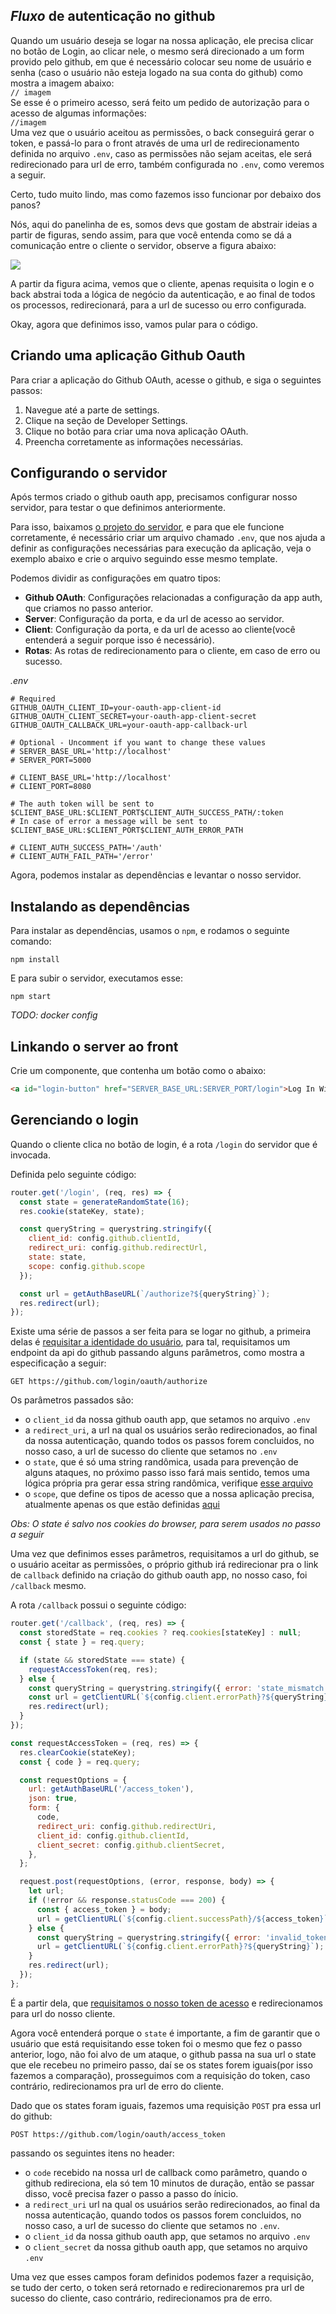 ## *Fluxo* de autenticação no github
    
Quando um usuário deseja se logar na nossa aplicação, ele precisa clicar no botão de Login, ao clicar nele, 
o mesmo será direcionado a um form provido pelo github, em que é necessário colocar seu nome de 
usuário e senha (caso o usuário não esteja logado na sua conta do github) como mostra a imagem abaixo:  
`// imagem`  
Se esse é o primeiro acesso, será feito um pedido de autorização para o acesso de algumas informações:  
`//imagem`  
Uma vez que o usuário aceitou as permissões, o back conseguirá gerar o token, e passá-lo para o front através de uma url de redirecionamento definida no arquivo `.env`, caso as permissões não sejam aceitas, ele será redirecionado para url de erro, também configurada no `.env`, como veremos a seguir.

Certo, tudo muito lindo, mas como fazemos isso funcionar por debaixo dos panos?

Nós, aqui do panelinha de es, somos devs que gostam de abstrair ideias a partir de figuras, sendo assim, para que você entenda como se dá a comunicação entre o cliente o servidor, observe a figura abaixo:


![](https://i.imgur.com/Q0uQ9K2.png)

A partir da figura acima, vemos que o cliente, apenas requisita o login e o back abstrai toda a lógica de negócio da autenticação, e ao final de todos os processos, redirecionará, para a url de sucesso ou erro configurada.

Okay, agora que definimos isso, vamos pular para o código.


## Criando uma aplicação Github Oauth
Para criar a aplicação do Github OAuth, acesse o github, e siga o seguintes passos:

1. Navegue até a parte de settings.
2. Clique na seção de Developer Settings.
3. Clique no botão para criar uma nova aplicação OAuth.
4. Preencha corretamente as informações necessárias.

## Configurando o servidor
Após termos criado o github oauth app, precisamos configurar nosso servidor, para testar o que definimos anteriormente.

Para isso, baixamos [o projeto do servidor](https://github.com/panelinhadees/server.git), e para que ele funcione corretamente, é necessário criar um  arquivo chamado `.env`, que nos ajuda a definir as configurações necessárias para execução da aplicação, veja o exemplo abaixo e crie o arquivo seguindo esse mesmo template.

Podemos dividir as configurações em quatro tipos:
- **Github OAuth**: Configurações relacionadas a configuração da app auth, que criamos no passo anterior.
- **Server**: Configuração da porta, e da url de acesso ao servidor.
- **Client**: Configuração da porta, e da url de acesso ao cliente(você entenderá a seguir porque isso é necessário).
- **Rotas**: As rotas de redirecionamento para o cliente, em caso de erro ou sucesso.

*.env*
```.env
# Required
GITHUB_OAUTH_CLIENT_ID=your-oauth-app-client-id
GITHUB_OAUTH_CLIENT_SECRET=your-oauth-app-client-secret
GITHUB_OAUTH_CALLBACK_URL=your-oauth-app-callback-url

# Optional - Uncomment if you want to change these values
# SERVER_BASE_URL='http://localhost'
# SERVER_PORT=5000

# CLIENT_BASE_URL='http://localhost'
# CLIENT_PORT=8080

# The auth token will be sent to $CLIENT_BASE_URL:$CLIENT_PORT$CLIENT_AUTH_SUCCESS_PATH/:token
# In case of error a message will be sent to $CLIENT_BASE_URL:$CLIENT_PORT$CLIENT_AUTH_ERROR_PATH

# CLIENT_AUTH_SUCCESS_PATH='/auth'
# CLIENT_AUTH_FAIL_PATH='/error'
```

Agora, podemos instalar as dependências e levantar o nosso servidor.

## Instalando as dependências
Para instalar as dependências, usamos o `npm`, e rodamos o seguinte comando:

`npm install`

E para subir o servidor, executamos esse:

`npm start`

*TODO: docker config*

## Linkando o server ao front

Crie um componente, que contenha um botão como o abaixo:

```html
<a id="login-button" href="SERVER_BASE_URL:SERVER_PORT/login">Log In With GitHub</a>
```

## Gerenciando o login
Quando o cliente clica no botão de login, é a rota `/login` do servidor que é invocada.

Definida pelo seguinte código:

```js
router.get('/login', (req, res) => {
  const state = generateRandomState(16);
  res.cookie(stateKey, state);

  const queryString = querystring.stringify({
    client_id: config.github.clientId,
    redirect_uri: config.github.redirectUrl,
    state: state,
    scope: config.github.scope
  });

  const url = getAuthBaseURL(`/authorize?${queryString}`);
  res.redirect(url);
});
```
Existe uma série de passos a ser feita para se logar no github, a primeira delas é [requisitar a identidade do usuário](https://github.com/login/oauth/authorize), para tal, requisitamos um endpoint da api do github passando alguns parâmetros, como mostra a especificação a seguir:

`GET https://github.com/login/oauth/authorize`

Os parâmetros passados são:
- o `client_id` da nossa github oauth app, que setamos no arquivo `.env`
- a `redirect_uri`, a url na qual os usuários serão redirecionados, ao final da nossa autenticação, quando todos os passos forem concluidos, no nosso caso, a url de sucesso do cliente que setamos no `.env`
- o `state`, que é só uma string randômica, usada para prevenção de alguns ataques, no próximo passo isso fará mais sentido, temos uma lógica própria pra gerar essa string randômica, verifique [esse arquivo](https://github.com/panelinhadees/server/blob/master/src/auth/util.js)
- o `scope`, que define os tipos de acesso que a nossa aplicação precisa, atualmente apenas os que estão definidas [aqui](https://github.com/panelinhadees/server/blob/33ea7a5f3d11bb9880297efbb15719753a0c9e9f/src/config.js#L7)

*Obs: O state é salvo nos cookies do browser, para serem usados no passo a seguir*

Uma vez que definimos esses parâmetros, requisitamos a url do github, se o usuário aceitar as permissões, o próprio github irá redirecionar pra o link de `callback` definido na criação do github oauth app, no nosso caso, foi `/callback` mesmo.

A rota `/callback` possui o seguinte código:

```js
router.get('/callback', (req, res) => {
  const storedState = req.cookies ? req.cookies[stateKey] : null;
  const { state } = req.query;

  if (state && storedState === state) {
    requestAccessToken(req, res);
  } else {
    const queryString = querystring.stringify({ error: 'state_mismatch' });
    const url = getClientURL(`${config.client.errorPath}?${queryString}`);
    res.redirect(url);
  }
});

const requestAccessToken = (req, res) => {
  res.clearCookie(stateKey);
  const { code } = req.query;

  const requestOptions = {
    url: getAuthBaseURL('/access_token'),
    json: true,
    form: {
      code,
      redirect_uri: config.github.redirectUri,
      client_id: config.github.clientId,
      client_secret: config.github.clientSecret,
    },
  };

  request.post(requestOptions, (error, response, body) => {
    let url;
    if (!error && response.statusCode === 200) {
      const { access_token } = body;
      url = getClientURL(`${config.client.successPath}/${access_token}`);
    } else {
      const queryString = querystring.stringify({ error: 'invalid_token' });
      url = getClientURL(`${config.client.errorPath}?${queryString}`);
    }
    res.redirect(url);
  });
};
```

É a partir dela, que [requisitamos o nosso token de acesso](https://developer.github.com/apps/building-oauth-apps/authorizing-oauth-apps/#2-users-are-redirected-back-to-your-site-by-github) e redirecionamos para url do nosso cliente.

Agora você entenderá porque o `state` é importante, a fim de garantir que o usuário que está requisitando esse token foi o mesmo que fez o passo anterior, logo, não foi alvo de um ataque, o github passa na sua url o state que ele recebeu no primeiro passo, daí se os states forem iguais(por isso fazemos a comparação), prosseguimos com a requisição do token, caso contrário, redirecionamos pra url de erro do cliente.

Dado que os states foram iguais, fazemos uma requisição `POST` pra essa url do github:

`POST https://github.com/login/oauth/access_token`

passando os seguintes itens no header:
- o `code` recebido na nossa url de callback como parâmetro, quando o github redireciona, ela só tem 10 minutos de duração, então se passar disso, você precisa fazer o passo a passo do ínicio.
- a `redirect_uri` url na qual os usuários serão redirecionados, ao final da nossa autenticação, quando todos os passos forem concluidos, no nosso caso, a url de sucesso do cliente que setamos no `.env`.
- o `client_id` da nossa github oauth app, que setamos no arquivo `.env`
- o `client_secret` da nossa github oauth app, que setamos no arquivo `.env`

Uma vez que esses campos foram definidos podemos fazer a requisição, se tudo der certo, o token será retornado e redirecionaremos pra url de sucesso do cliente, caso contrário, redirecionamos pra de erro.  
